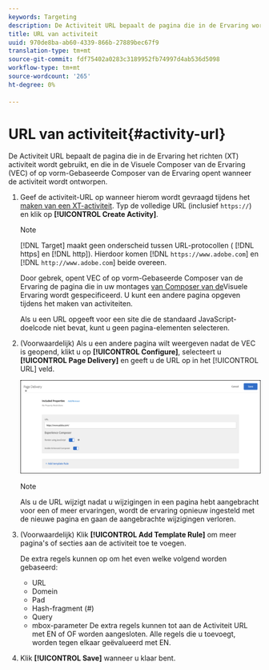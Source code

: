 ```yaml
---
keywords: Targeting
description: De Activiteit URL bepaalt de pagina die in de Ervaring wordt gebruikt richtend activiteit, en die in de Composer van de Ervaring van het Doel van Adobe Visuele (VEC) of op vorm-Gebaseerde Composer van de Ervaring opent wanneer de activiteit wordt ontworpen.
title: URL van activiteit
uuid: 970de8ba-ab60-4339-866b-27889bec67f9
translation-type: tm+mt
source-git-commit: fdf75402a0283c3189952fb74997d4ab536d5098
workflow-type: tm+mt
source-wordcount: '265'
ht-degree: 0%

---
```



# URL van activiteit{#activity-url}

De Activiteit URL bepaalt de pagina die in de Ervaring het richten (XT) activiteit wordt gebruikt, en die in de Visuele Composer van de Ervaring (VEC) of op vorm-Gebaseerde Composer van de Ervaring opent wanneer de activiteit wordt ontworpen.

1. Geef de activiteit-URL op wanneer hierom wordt gevraagd tijdens het [maken van een XT-activiteit](/help/c-activities/t-experience-target/t-xt-create/xt-create.md). Typ de volledige URL (inclusief `https://`) en klik op **[!UICONTROL Create Activity]**.

   >[!NOTE]
   >
   >[!DNL Target] maakt geen onderscheid tussen URL-protocollen ( [!DNL https] en [!DNL http]). Hierdoor komen [!DNL `https://www.adobe.com`] en [!DNL `http://www.adobe.com`] beide overeen.
   >
   >Door gebrek, opent VEC of op vorm-Gebaseerde Composer van de Ervaring de pagina die in uw montages [van Composer van de](/help/administrating-target/visual-experience-composer-set-up.md)Visuele Ervaring wordt gespecificeerd. U kunt een andere pagina opgeven tijdens het maken van activiteiten.
   >
   >Als u een URL opgeeft voor een site die de standaard JavaScript-doelcode niet bevat, kunt u geen pagina-elementen selecteren.

1. (Voorwaardelijk) Als u een andere pagina wilt weergeven nadat de VEC is geopend, klikt u op **[!UICONTROL Configure]**, selecteert u **[!UICONTROL Page Delivery]** en geeft u de URL op in het [!UICONTROL URL] veld.

   ![Dialoogvenster Pagina-aflevering](/help/c-activities/t-experience-target/t-xt-create/assets/url-config-new.png)

   >[!NOTE]
   >
   >Als u de URL wijzigt nadat u wijzigingen in een pagina hebt aangebracht voor een of meer ervaringen, wordt de ervaring opnieuw ingesteld met de nieuwe pagina en gaan de aangebrachte wijzigingen verloren.

1. (Voorwaardelijk) Klik **[!UICONTROL Add Template Rule]** om meer pagina&#39;s of secties aan de activiteit toe te voegen.

   De extra regels kunnen op om het even welke volgend worden gebaseerd:

   * URL
   * Domein
   * Pad
   * Hash-fragment (#)
   * Query
   * mbox-parameter
   De extra regels kunnen tot aan de Activiteit URL met EN of OF worden aangesloten. Alle regels die u toevoegt, worden tegen elkaar geëvalueerd met EN.

1. Klik **[!UICONTROL Save]** wanneer u klaar bent.